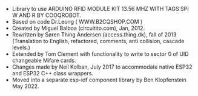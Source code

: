 * Library to use ARDUINO RFID MODULE KIT 13.56 MHZ WITH TAGS SPI W AND R BY COOQROBOT.
 * Based on code Dr.Leong   ( WWW.B2CQSHOP.COM )
 * Created by Miguel Balboa (circuitito.com), Jan, 2012.
 * Rewritten by Søren Thing Andersen (access.thing.dk), fall of 2013 (Translation to English, refactored, comments, anti collision, cascade levels.)
 * Extended by Tom Clement with functionality to write to sector 0 of UID changeable Mifare cards.
 * Changes made by Neil Kolban, July 2017 to accommodate native ESP32 and ESP32 C++ class wrappers.
 * Moved into a separate esp-idf component library by Ben Klopfenstein May 2022.
